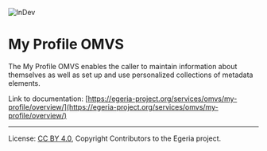 <!-- SPDX-License-Identifier: CC-BY-4.0 -->
<!-- Copyright Contributors to the Egeria project. -->

![InDev](../../../images/egeria-content-status-in-development.png#pagewidth)

# My Profile OMVS 

The My Profile OMVS enables the caller to maintain information about themselves as well as set up and use personalized collections of metadata elements.

Link to documentation: [https://egeria-project.org/services/omvs/my-profile/overview/](https://egeria-project.org/services/omvs/my-profile/overview/)

----
License: [CC BY 4.0](https://creativecommons.org/licenses/by/4.0/),
Copyright Contributors to the Egeria project.